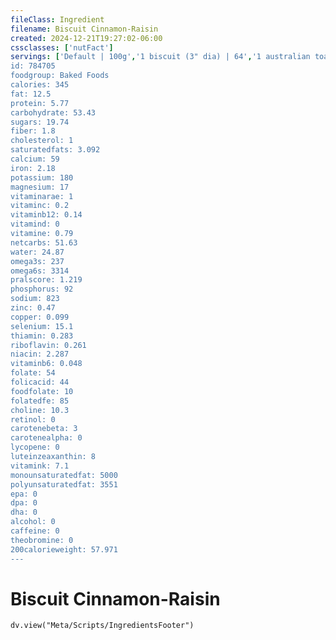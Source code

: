 ```yaml
---
fileClass: Ingredient
filename: Biscuit Cinnamon-Raisin
created: 2024-12-21T19:27:02-06:00
cssclasses: ['nutFact']
servings: ['Default | 100g','1 biscuit (3" dia) | 64','1 australian toaster biscuit | 66','1 hardee's biscuit | 80']
id: 784705
foodgroup: Baked Foods
calories: 345
fat: 12.5
protein: 5.77
carbohydrate: 53.43
sugars: 19.74
fiber: 1.8
cholesterol: 1
saturatedfats: 3.092
calcium: 59
iron: 2.18
potassium: 180
magnesium: 17
vitaminarae: 1
vitaminc: 0.2
vitaminb12: 0.14
vitamind: 0
vitamine: 0.79
netcarbs: 51.63
water: 24.87
omega3s: 237
omega6s: 3314
pralscore: 1.219
phosphorus: 92
sodium: 823
zinc: 0.47
copper: 0.099
selenium: 15.1
thiamin: 0.283
riboflavin: 0.261
niacin: 2.287
vitaminb6: 0.048
folate: 54
folicacid: 44
foodfolate: 10
folatedfe: 85
choline: 10.3
retinol: 0
carotenebeta: 3
carotenealpha: 0
lycopene: 0
luteinzeaxanthin: 8
vitamink: 7.1
monounsaturatedfat: 5000
polyunsaturatedfat: 3551
epa: 0
dpa: 0
dha: 0
alcohol: 0
caffeine: 0
theobromine: 0
200calorieweight: 57.971
---
```


# Biscuit Cinnamon-Raisin

```dataviewjs
dv.view("Meta/Scripts/IngredientsFooter")
```